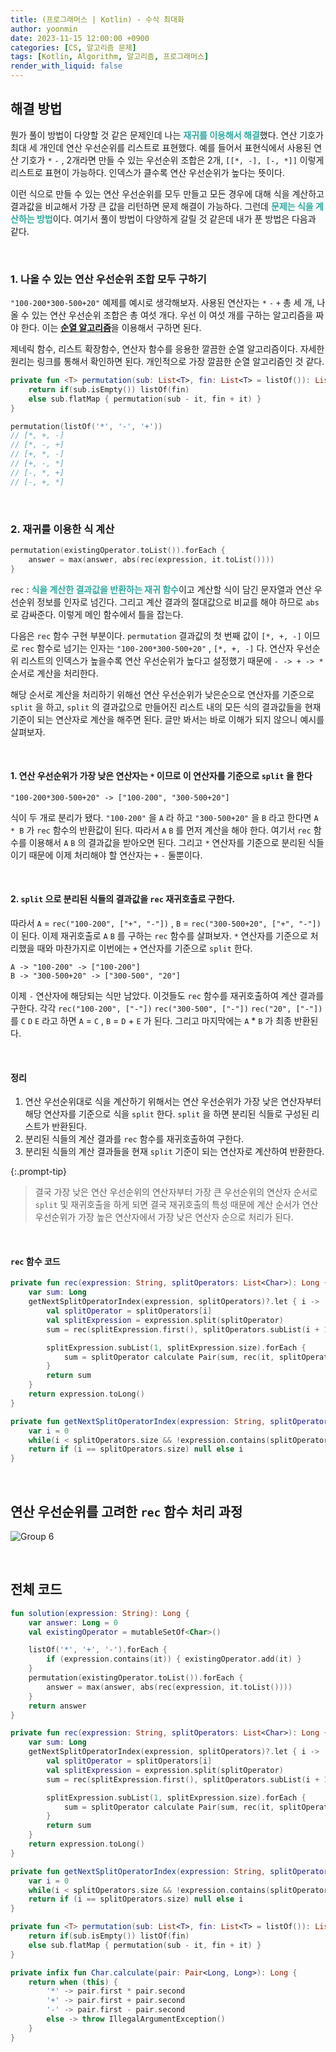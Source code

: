 ```yaml
---
title: (프로그래머스 | Kotlin) - 수식 최대화
author: yoonmin
date: 2023-11-15 12:00:00 +0900
categories: [CS, 알고리즘 문제]
tags: [Kotlin, Algorithm, 알고리즘, 프로그래머스]
render_with_liquid: false
---
```


## 해결 방법

뭔가 풀이 방법이 다양할 것 같은 문제인데 나는 <span style="color: #30aaa0">**재귀를 이용해서 해결**</span>했다. 연산 기호가 최대 세 개인데 연산 우선순위를 리스트로 표현했다. 예를 들어서 표현식에서 사용된 연산 기호가 `*` `-` , 2개라면 만들 수 있는 우선순위 조합은 2개, `[[*, -], [-, *]]`  이렇게 리스트로 표현이 가능하다. 인덱스가 클수록 연산 우선순위가 높다는 뜻이다.

이런 식으로 만들 수 있는 연산 우선순위를 모두 만들고 모든 경우에 대해 식을 계산하고 결과값을 비교해서 가장 큰 값을 리턴하면 문제 해결이 가능하다. 그런데 <span style="color: #30aaa0">**문제는 식을 계산하는 방법**</span>이다. 여기서 풀이 방법이 다양하게 갈릴 것 같은데 내가 푼 방법은 다음과 같다.

​		

### 1. 나올 수 있는 연산 우선순위 조합 모두 구하기

`"100-200*300-500+20"` 예제를 예시로 생각해보자. 사용된 연산자는 `*` `-` `+` 총 세 개, 나올 수 있는 연산 우선순위 조합은 총 여섯 개다. 우선 이 여섯 개를 구하는 알고리즘을 짜야 한다. 이는 [**순열 알고리즘**](https://notepad96.tistory.com/108)을 이용해서 구하면 된다. 

제네릭 함수, 리스트 확장함수, 연산자 함수를 응용한 깔끔한 순열 알고리즘이다. 자세한 원리는 링크를 통해서 확인하면 된다. 개인적으로 가장 깔끔한 순열 알고리즘인 것 같다.

```kotlin
private fun <T> permutation(sub: List<T>, fin: List<T> = listOf()): List<List<T>> {
    return if(sub.isEmpty()) listOf(fin)
    else sub.flatMap { permutation(sub - it, fin + it) }
}
```

```kotlin
permutation(listOf('*', '-', '+'))
// [*, +, -]
// [*, -, +]
// [+, *, -]
// [+, -, *]
// [-, *, +]
// [-, +, *]
```

​		

### 2. 재귀를 이용한 식 계산

```kotlin
permutation(existingOperator.toList()).forEach {
    answer = max(answer, abs(rec(expression, it.toList())))
}
```

`rec` : <span style="color: #30aaa0">**식을 계산한 결과값을 반환하는 재귀 함수**</span>이고 계산할 식이 담긴 문자열과 연산 우선순위 정보를 인자로 넘긴다. 그리고 계산 결과의 절대값으로 비교를 해야 하므로 `abs` 로 감싸준다. 이렇게 메인 함수에서 틀을 잡는다.

다음은 `rec` 함수 구현 부분이다. `permutation` 결과값의 첫 번째 값이 `[*, +, -]` 이므로  `rec` 함수로 넘기는 인자는 `"100-200*300-500+20"` , `[*, +, -]` 다. 연산자 우선순위 리스트의 인덱스가 높을수록 연산 우선순위가 높다고 설정했기 때문에 `- -> + -> *`  순서로 계산을 처리한다.

해당 순서로 계산을 처리하기 위해선 연산 우선순위가 낮은순으로 연산자를 기준으로 `split` 을 하고, `split` 의 결과값으로 만들어진 리스트 내의 모든 식의 결과값들을 현재 기준이 되는 연산자로 계산을 해주면 된다. 글만 봐서는 바로 이해가 되지 않으니 예시를 살펴보자.

​		

#### 1. 연산 우선순위가 가장 낮은 연산자는 `*` 이므로 이 연산자를 기준으로 `split` 을 한다

```
"100-200*300-500+20" -> ["100-200", "300-500+20"]
```

식이 두 개로 분리가 됐다. `"100-200"` 을 `A` 라 하고 `"300-500+20"` 을 `B` 라고 한다면 `A * B` 가 `rec` 함수의 반환값이 된다. 따라서 `A` `B` 를 먼저 계산을 해야 한다. 여기서 `rec` 함수를 이용해서 `A` `B` 의 결과값을 받아오면 된다. 그리고 `*`  연산자를 기준으로 분리된 식들이기 때문에 이제 처리해야 할 연산자는 `+` `-`  둘뿐이다.

​		

#### 2. `split` 으로 분리된 식들의 결과값을 `rec` 재귀호출로 구한다.

따라서 `A` = `rec("100-200", ["+", "-"])`  , `B` = `rec("300-500+20", ["+", "-"])` 이 된다. 이제 재귀호출로  `A` `B` 를 구하는 `rec` 함수를 살펴보자.  `*` 연산자를 기준으로 처리했을 때와 마찬가지로 이번에는 `+` 연산자를 기준으로 `split` 한다.

```
A -> "100-200" -> ["100-200"]
B -> "300-500+20" -> ["300-500", "20"]
```

이제 `-` 연산자에 해당되는 식만 남았다. 이것들도 `rec` 함수를 재귀호출하여 계산 결과를 구한다. 각각 `rec("100-200", ["-"])` `rec("300-500", ["-"])` `rec("20", ["-"])` 를 `C` `D` `E` 라고 하면 `A` = `C` , `B` = `D` + `E` 가 된다. 그리고 마지막에는 `A` * `B` 가 최종 반환된다.

​		

#### 정리

1. 연산 우선순위대로 식을 계산하기 위해서는 연산 우선순위가 가장 낮은 연산자부터 해당 연산자를 기준으로 식을 `split` 한다. `split` 을 하면 분리된 식들로 구성된 리스트가 반환된다.
2. 분리된 식들의 계산 결과를 `rec` 함수를 재귀호출하여 구한다.
3. 분리된 식들의 계산 결과들을 현재 `split`  기준이 되는 연산자로 계산하여 반환한다.

{:.prompt-tip}

> 결국 가장 낮은 연산 우선순위의 연산자부터 가장 큰 우선순위의 연산자 순서로 `split` 및 재귀호출을 하게 되면 결국 재귀호출의 특성 때문에 계산 순서가 연산 우선순위가 가장 높은 연산자에서 가장 낮은 연산자 순으로 처리가 된다.

​		

#### `rec` 함수 코드

```kotlin
private fun rec(expression: String, splitOperators: List<Char>): Long {
    var sum: Long
    getNextSplitOperatorIndex(expression, splitOperators)?.let { i ->
        val splitOperator = splitOperators[i]
        val splitExpression = expression.split(splitOperator)
        sum = rec(splitExpression.first(), splitOperators.subList(i + 1, splitOperators.size))

        splitExpression.subList(1, splitExpression.size).forEach {
            sum = splitOperator calculate Pair(sum, rec(it, splitOperators.subList(i + 1, splitOperators.size)))
        }
        return sum
    }
    return expression.toLong()
}

private fun getNextSplitOperatorIndex(expression: String, splitOperators: List<Char>): Int? {
    var i = 0
    while(i < splitOperators.size && !expression.contains(splitOperators[i])) { i++ }
    return if (i == splitOperators.size) null else i
}
```

​		

## 연산 우선순위를 고려한 `rec` 함수 처리 과정

![Group 6](https://github.com/Yoon-Min/Yoon-Min.github.io/assets/80873132/8ca5c7fe-fe2c-4217-8428-3d0e55d6976e)

​		

## 전체 코드

```kotlin
fun solution(expression: String): Long {
    var answer: Long = 0
    val existingOperator = mutableSetOf<Char>()

    listOf('*', '+', '-').forEach {
        if (expression.contains(it)) { existingOperator.add(it) }
    }
    permutation(existingOperator.toList()).forEach {
        answer = max(answer, abs(rec(expression, it.toList())))
    }
    return answer
}

private fun rec(expression: String, splitOperators: List<Char>): Long {
    var sum: Long
    getNextSplitOperatorIndex(expression, splitOperators)?.let { i ->
        val splitOperator = splitOperators[i]
        val splitExpression = expression.split(splitOperator)
        sum = rec(splitExpression.first(), splitOperators.subList(i + 1, splitOperators.size))

        splitExpression.subList(1, splitExpression.size).forEach {
            sum = splitOperator calculate Pair(sum, rec(it, splitOperators.subList(i + 1, splitOperators.size)))
        }
        return sum
    }
    return expression.toLong()
}

private fun getNextSplitOperatorIndex(expression: String, splitOperators: List<Char>): Int? {
    var i = 0
    while(i < splitOperators.size && !expression.contains(splitOperators[i])) { i++ }
    return if (i == splitOperators.size) null else i
}

private fun <T> permutation(sub: List<T>, fin: List<T> = listOf()): List<List<T>> {
    return if(sub.isEmpty()) listOf(fin)
    else sub.flatMap { permutation(sub - it, fin + it) }
}

private infix fun Char.calculate(pair: Pair<Long, Long>): Long {
    return when (this) {
        '*' -> pair.first * pair.second
        '+' -> pair.first + pair.second
        '-' -> pair.first - pair.second
        else -> throw IllegalArgumentException()
    }
}
```

